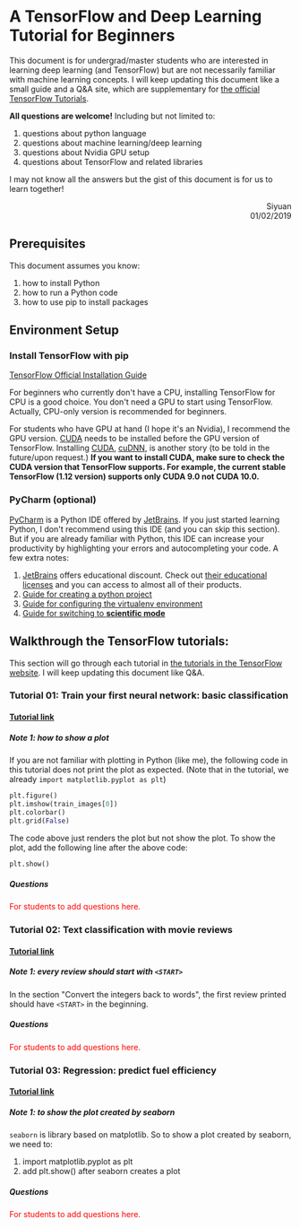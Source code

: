 [//]: # (on odyssey, venv at ~/venv/)

# A TensorFlow and Deep Learning Tutorial for Beginners

This document is for undergrad/master students who are interested in learning deep learning (and TensorFlow) but are not necessarily familiar with machine learning concepts. I will keep updating this document like a small guide and a Q&A site, which are supplementary for [the official TensorFlow Tutorials](https://www.tensorflow.org/tutorials/).

**All questions are welcome!** Including but not limited to:
1. questions about python language
2. questions about machine learning/deep learning
3. questions about Nvidia GPU setup
4. questions about TensorFlow and related libraries

I may not know all the answers but the gist of this document is for us to learn together!

<div style="text-align: right">Siyuan</div>
<div style="text-align: right">01/02/2019</div>

## Prerequisites
This document assumes you know:
1. how to install Python
2. how to run a Python code
3. how to use pip to install packages


## Environment Setup

### Install TensorFlow with pip
[TensorFlow Official Installation Guide](https://www.tensorflow.org/install/pip)

For beginners who currently don't have a CPU, installing TensorFlow for CPU is a good choice. You don't need a GPU to start using TensorFlow. Actually, CPU-only version is recommended for beginners.

For students who have GPU at hand (I hope it's an Nvidia), I recommend the GPU version. [CUDA](https://developer.nvidia.com/cuda-downloads) needs to be installed before the GPU version of TensorFlow. Installing [CUDA](https://developer.nvidia.com/cuda-downloads), [cuDNN](https://developer.nvidia.com/cudnn), is another story (to be told in the future/upon request.) **If you want to install CUDA, make sure to check the CUDA version that TensorFlow supports. For example, the current stable TensorFlow (1.12 version) supports only CUDA 9.0 not CUDA 10.0.**


### PyCharm (optional)
[PyCharm](https://www.jetbrains.com/pycharm/) is a Python IDE offered by [JetBrains](https://www.jetbrains.com). If you just started learning Python, I don't recommend using this IDE (and you can skip this section). But if you are already familiar with Python, this IDE can increase your productivity by highlighting your errors and autocompleting your code. A few extra notes:

1. [JetBrains](https://www.jetbrains.com) offers educational discount. Check out [their educational licenses](https://www.jetbrains.com/student/) and you can access to almost all of their products.
2. [Guide for creating a python project](https://www.jetbrains.com/help/pycharm/creating-empty-project.html)
3. [Guide for configuring the virtualenv environment](https://www.jetbrains.com/help/pycharm/creating-virtual-environment.html)
4. [Guide for switching to **scientific mode**](https://www.jetbrains.com/help/pycharm/matplotlib-support.html#sm)


## Walkthrough the TensorFlow tutorials:
This section will go through each tutorial in [the tutorials in the TensorFlow website](https://www.tensorflow.org/tutorials/). I will keep updating this document like Q&A.

### Tutorial 01: Train your first neural network: basic classification

#### [Tutorial link](https://www.tensorflow.org/tutorials/keras/basic_classification)

##### Note 1: how to show a plot
If you are not familiar with plotting in Python (like me), the following code in this tutorial does not print the plot as expected. (Note that in the tutorial, we already `import matplotlib.pyplot as plt`)

```python
plt.figure()
plt.imshow(train_images[0])
plt.colorbar()
plt.grid(False)
```
The code above just renders the plot but not show the plot. To show the plot, add the following line after the above code:

```python
plt.show()
```

##### Questions
<div style="color: red">For students to add questions here.</div>

### Tutorial 02: Text classification with movie reviews

#### [Tutorial link](https://www.tensorflow.org/tutorials/keras/basic_text_classification)

##### Note 1: every review should start with `<START>` 
In the section "Convert the integers back to words", the first review printed should have `<START>` in the beginning.

##### Questions
<div style="color: red">For students to add questions here.</div>

### Tutorial 03: Regression: predict fuel efficiency

#### [Tutorial link](https://www.tensorflow.org/tutorials/keras/basic_regression)

##### Note 1: to show the plot created by seaborn
`seaborn` is library based on matplotlib. So to show a plot created by seaborn, we need to:
1. import matplotlib.pyplot as plt
2. add plt.show() after seaborn creates a plot

##### Questions
<div style="color: red">For students to add questions here.</div>


